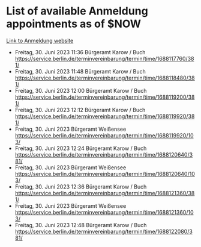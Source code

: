 # List of available Anmeldung appointments as of $NOW
[Link to Anmeldung website](https://service.berlin.de/terminvereinbarung/termin/tag.php?termin=1&anliegen[]=120686&dienstleisterlist=122210,122217,327316,122219,327312,122227,327314,122231,327346,122243,327348,122254,122252,329742,122260,329745,122262,329748,122271,327278,122273,327274,122277,327276,330436,122280,327294,122282,327290,122284,327292,122291,327270,122285,327266,122286,327264,122296,327268,150230,329760,122297,327286,122294,327284,122312,329763,122314,329775,122304,327330,122311,327334,122309,327332,317869,122281,327352,122279,329772,122283,122276,327324,122274,327326,122267,329766,122246,327318,122251,327320,122257,327322,122208,327298,122226,327300&herkunft=http%3A%2F%2Fservice.berlin.de%2Fdienstleistung%2F120686%2F)
- Freitag, 30. Juni 2023 11:36 Bürgeramt Karow / Buch https://service.berlin.de/terminvereinbarung/termin/time/1688117760/381/
- Freitag, 30. Juni 2023 11:48 Bürgeramt Karow / Buch https://service.berlin.de/terminvereinbarung/termin/time/1688118480/381/
- Freitag, 30. Juni 2023 12:00 Bürgeramt Karow / Buch https://service.berlin.de/terminvereinbarung/termin/time/1688119200/381/
- Freitag, 30. Juni 2023 12:12 Bürgeramt Karow / Buch https://service.berlin.de/terminvereinbarung/termin/time/1688119920/381/
- Freitag, 30. Juni 2023  Bürgeramt Weißensee https://service.berlin.de/terminvereinbarung/termin/time/1688119920/103/
- Freitag, 30. Juni 2023 12:24 Bürgeramt Karow / Buch https://service.berlin.de/terminvereinbarung/termin/time/1688120640/381/
- Freitag, 30. Juni 2023  Bürgeramt Weißensee https://service.berlin.de/terminvereinbarung/termin/time/1688120640/103/
- Freitag, 30. Juni 2023 12:36 Bürgeramt Karow / Buch https://service.berlin.de/terminvereinbarung/termin/time/1688121360/381/
- Freitag, 30. Juni 2023  Bürgeramt Weißensee https://service.berlin.de/terminvereinbarung/termin/time/1688121360/103/
- Freitag, 30. Juni 2023 12:48 Bürgeramt Karow / Buch https://service.berlin.de/terminvereinbarung/termin/time/1688122080/381/
